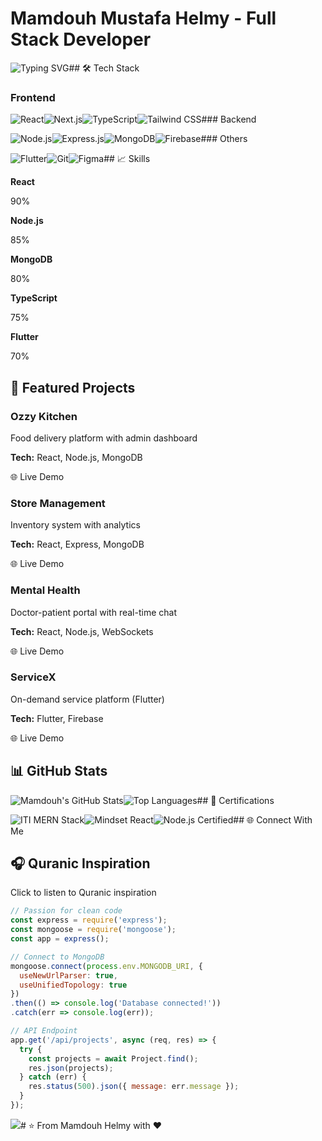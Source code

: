 # Mamdouh Mustafa Helmy - Full Stack Developer

![Typing SVG](https://readme-typing-svg.demolab.com?font=Fira+Code&size=30&duration=3000&pause=1000&color=38BDF8&center=true&vCenter=true&width=800&height=80&lines=Hello%2C+I'm+Mamdouh+Mustafa+Helmy;Full+Stack+Developer;MERN+Stack+Specialist;UI%2FUX+Enthusiast)\## 🛠️ Tech Stack

### Frontend

![React](https://img.shields.io/badge/React-20232A?style=for-the-badge&logo=react&logoColor=61DAFB)![Next.js](https://img.shields.io/badge/Next.js-000000?style=for-the-badge&logo=nextdotjs&logoColor=white)![TypeScript](https://img.shields.io/badge/TypeScript-007ACC?style=for-the-badge&logo=typescript&logoColor=white)![Tailwind CSS](https://img.shields.io/badge/Tailwind_CSS-38B2AC?style=for-the-badge&logo=tailwind-css&logoColor=white)\### Backend

![Node.js](https://img.shields.io/badge/Node.js-339933?style=for-the-badge&logo=nodedotjs&logoColor=white)![Express.js](https://img.shields.io/badge/Express.js-000000?style=for-the-badge&logo=express&logoColor=white)![MongoDB](https://img.shields.io/badge/MongoDB-47A248?style=for-the-badge&logo=mongodb&logoColor=white)![Firebase](https://img.shields.io/badge/Firebase-FFCA28?style=for-the-badge&logo=firebase&logoColor=black)\### Others

![Flutter](https://img.shields.io/badge/Flutter-02569B?style=for-the-badge&logo=flutter&logoColor=white)![Git](https://img.shields.io/badge/Git-F05032?style=for-the-badge&logo=git&logoColor=white)![Figma](https://img.shields.io/badge/Figma-F24E1E?style=for-the-badge&logo=figma&logoColor=white)\## 📈 Skills

**React**

90%

**Node.js**

85%

**MongoDB**

80%

**TypeScript**

75%

**Flutter**

70%

## 🚀 Featured Projects

### Ozzy Kitchen

Food delivery platform with admin dashboard

**Tech:** React, Node.js, MongoDB

🌐 Live Demo

### Store Management

Inventory system with analytics

**Tech:** React, Express, MongoDB

🌐 Live Demo

### Mental Health

Doctor-patient portal with real-time chat

**Tech:** React, Node.js, WebSockets

🌐 Live Demo

### ServiceX

On-demand service platform (Flutter)

**Tech:** Flutter, Firebase

🌐 Live Demo

## 📊 GitHub Stats

![Mamdouh's GitHub Stats](https://github-readme-stats.vercel.app/api?username=Mamdouh-Helmy&show_icons=true&theme=radical)![Top Languages](https://github-readme-stats.vercel.app/api/top-langs/?username=Mamdouh-Helmy&layout=compact&theme=radical)\## 📜 Certifications

![ITI MERN Stack](https://img.shields.io/badge/ITI-MERN_Stack-007ACC?style=for-the-badge&logo=javascript&logoColor=white)![Mindset React](https://img.shields.io/badge/Mindset-ReactJS-61DAFB?style=for-the-badge&logo=react&logoColor=black)![Node.js Certified](https://img.shields.io/badge/Node.js-Certified-339933?style=for-the-badge&logo=nodedotjs&logoColor=white)\## 🌐 Connect With Me

## 🎧 Quranic Inspiration

Click to listen to Quranic inspiration

```javascript
// Passion for clean code
const express = require('express');
const mongoose = require('mongoose');
const app = express();

// Connect to MongoDB
mongoose.connect(process.env.MONGODB_URI, { 
  useNewUrlParser: true,
  useUnifiedTopology: true 
})
.then(() => console.log('Database connected!'))
.catch(err => console.log(err));

// API Endpoint
app.get('/api/projects', async (req, res) => {
  try {
    const projects = await Project.find();
    res.json(projects);
  } catch (err) {
    res.status(500).json({ message: err.message });
  }
});
```

![](https://www2.0zz0.com/2025/07/14/07/151768685.jpg)\# ⭐ From Mamdouh Helmy with ❤️

